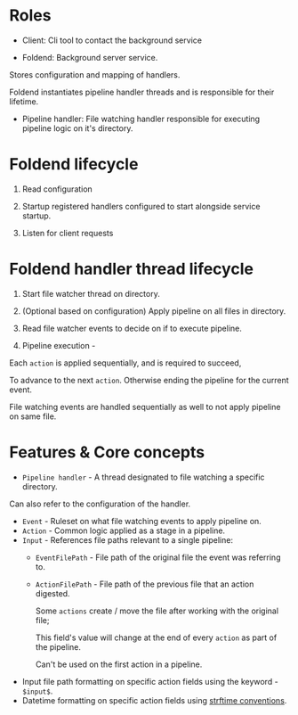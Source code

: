 # Roles

- Client: Cli tool to contact the background service

- Foldend: Background server service.

Stores configuration and mapping of handlers.

Foldend instantiates pipeline handler threads and is responsible for their lifetime.

- Pipeline handler: File watching handler responsible for executing pipeline logic on it's directory.

# Foldend lifecycle

1. Read configuration

2. Startup registered handlers configured to start alongside service startup.

3. Listen for client requests

# Foldend handler thread lifecycle

1. Start file watcher thread on directory.

2. (Optional based on configuration)  Apply pipeline on all files in directory.

3. Read file watcher events to decide on if to execute pipeline.

4. Pipeline execution -

Each `action` is applied sequentially, and is required to succeed,

To advance to the next `action`. Otherwise ending the pipeline for the current event.

File watching events are handled sequentially as well to not apply pipeline on same file.

# Features & Core concepts

- `Pipeline handler` - A thread designated to file watching a specific directory.

Can also refer to the configuration of the handler.

- `Event` - Ruleset on what file watching events to apply pipeline on.
- `Action` - Common logic applied as a stage in a pipeline.
- `Input` - References file paths relevant to a single pipeline:
  - `EventFilePath` - File path of the original file the event was referring to.
  - `ActionFilePath` - File path of the previous file that an action digested.

    Some `actions` create / move the file after working with the original file;

    This field's value will change at the end of every `action` as part of the pipeline.

    Can't be used on the first action in a pipeline.
- Input file path formatting on specific action fields using the keyword - `$input$`.
- Datetime formatting on specific action fields using [strftime conventions](https://docs.rs/chrono/latest/chrono/format/strftime/).
